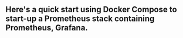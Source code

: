## Here's a quick start using Docker Compose to start-up a Prometheus stack containing Prometheus, Grafana.
